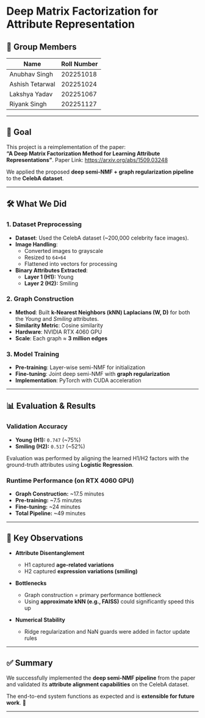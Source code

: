 # Deep Matrix Factorization for Attribute Representation

## 👥 Group Members

| Name             | Roll Number |
|------------------|-------------|
| Anubhav Singh    | 202251018   |
| Ashish Tetarwal  | 202251024   |
| Lakshya Yadav    | 202251067   |
| Riyank Singh     | 202251127   |

---

## 🎯 Goal
This project is a reimplementation of the paper:  
**“A Deep Matrix Factorization Method for Learning Attribute Representations”**.
Paper Link: https://arxiv.org/abs/1509.03248

We applied the proposed **deep semi-NMF + graph regularization pipeline** to the **CelebA dataset**.

---

## 🛠 What We Did

### 1. Dataset Preprocessing
- **Dataset**: Used the CelebA dataset (~200,000 celebrity face images).
- **Image Handling**:
    - Converted images to grayscale
    - Resized to `64×64`
    - Flattened into vectors for processing
- **Binary Attributes Extracted**:
    - **Layer 1 (H1):** Young
    - **Layer 2 (H2):** Smiling

### 2. Graph Construction
- **Method**: Built **k-Nearest Neighbors (kNN) Laplacians (W, D)** for both the *Young* and *Smiling* attributes.
- **Similarity Metric**: Cosine similarity
- **Hardware**: NVIDIA RTX 4060 GPU
- **Scale**: Each graph ≈ **3 million edges**

### 3. Model Training
- **Pre-training**: Layer-wise semi-NMF for initialization
- **Fine-tuning**: Joint deep semi-NMF with **graph regularization**
- **Implementation**: PyTorch with CUDA acceleration

---

## 📊 Evaluation & Results

### Validation Accuracy
- **Young (H1):** `0.747` (~75%)
- **Smiling (H2):** `0.517` (~52%)

Evaluation was performed by aligning the learned H1/H2 factors with the ground-truth attributes using **Logistic Regression**.

### Runtime Performance (on RTX 4060 GPU)
- **Graph Construction:** ~17.5 minutes
- **Pre-training:** ~7.5 minutes
- **Fine-tuning:** ~24 minutes
- **Total Pipeline:** ~49 minutes

---

## 🔑 Key Observations
- **Attribute Disentanglement**
    - H1 captured **age-related variations**
    - H2 captured **expression variations (smiling)**

- **Bottlenecks**
    - Graph construction = primary performance bottleneck
    - Using **approximate kNN (e.g., FAISS)** could significantly speed this up

- **Numerical Stability**
    - Ridge regularization and NaN guards were added in factor update rules

---

## ✅ Summary
We successfully implemented the **deep semi-NMF pipeline** from the paper and validated its **attribute alignment capabilities** on the CelebA dataset.

The end-to-end system functions as expected and is **extensible for future work**. 🚀

---
